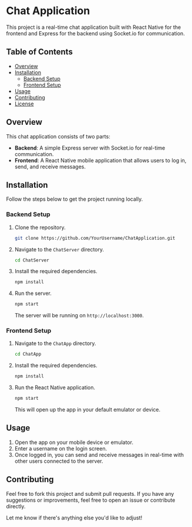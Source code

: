 

# Chat Application

This project is a real-time chat application built with React Native for the frontend and Express for the backend using Socket.io for communication.

## Table of Contents

- [Overview](#overview)
- [Installation](#installation)
  - [Backend Setup](#backend-setup)
  - [Frontend Setup](#frontend-setup)
- [Usage](#usage)
- [Contributing](#contributing)
- [License](#license)

## Overview

This chat application consists of two parts:

- **Backend**: A simple Express server with Socket.io for real-time communication.
- **Frontend**: A React Native mobile application that allows users to log in, send, and receive messages.

## Installation

Follow the steps below to get the project running locally.

### Backend Setup

1. Clone the repository.
   ```bash
   git clone https://github.com/YourUsername/ChatApplication.git
   ```

2. Navigate to the `ChatServer` directory.
   ```bash
   cd ChatServer
   ```

3. Install the required dependencies.
   ```bash
   npm install
   ```

4. Run the server.
   ```bash
   npm start
   ```

   The server will be running on `http://localhost:3000`.

### Frontend Setup

1. Navigate to the `ChatApp` directory.
   ```bash
   cd ChatApp
   ```

2. Install the required dependencies.
   ```bash
   npm install
   ```

3. Run the React Native application.
   ```bash
   npm start
   ```

   This will open up the app in your default emulator or device.

## Usage

1. Open the app on your mobile device or emulator.
2. Enter a username on the login screen.
3. Once logged in, you can send and receive messages in real-time with other users connected to the server.

## Contributing

Feel free to fork this project and submit pull requests. If you have any suggestions or improvements, feel free to open an issue or contribute directly.


Let me know if there's anything else you'd like to adjust!
